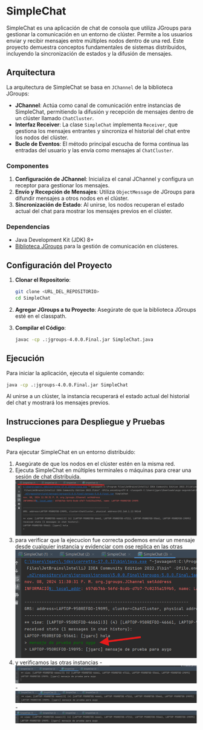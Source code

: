 # SimpleChat

SimpleChat es una aplicación de chat de consola que utiliza JGroups para gestionar la comunicación en un entorno de clúster. Permite a los usuarios enviar y recibir mensajes entre múltiples nodos dentro de una red. Este proyecto demuestra conceptos fundamentales de sistemas distribuidos, incluyendo la sincronización de estados y la difusión de mensajes.

## Arquitectura

La arquitectura de SimpleChat se basa en `JChannel` de la biblioteca JGroups:
- **JChannel**: Actúa como canal de comunicación entre instancias de SimpleChat, permitiendo la difusión y recepción de mensajes dentro de un clúster llamado `ChatCluster`.
- **Interfaz Receiver**: La clase `SimpleChat` implementa `Receiver`, que gestiona los mensajes entrantes y sincroniza el historial del chat entre los nodos del clúster.
- **Bucle de Eventos**: El método principal escucha de forma continua las entradas del usuario y las envía como mensajes al `ChatCluster`.

### Componentes

1. **Configuración de JChannel**: Inicializa el canal JChannel y configura un receptor para gestionar los mensajes.
2. **Envío y Recepción de Mensajes**: Utiliza `ObjectMessage` de JGroups para difundir mensajes a otros nodos en el clúster.
3. **Sincronización de Estado**: Al unirse, los nodos recuperan el estado actual del chat para mostrar los mensajes previos en el clúster.

### Dependencias
- Java Development Kit (JDK) 8+
- [Biblioteca JGroups](https://www.jgroups.org/) para la gestión de comunicación en clústeres.

## Configuración del Proyecto

1. **Clonar el Repositorio**:
   ```bash
   git clone <URL_DEL_REPOSITORIO>
   cd SimpleChat
   ```

2. **Agregar JGroups a tu Proyecto**: Asegúrate de que la biblioteca JGroups esté en el classpath.

3. **Compilar el Código**:
   ```bash
   javac -cp .:jgroups-4.0.0.Final.jar SimpleChat.java
   ```

## Ejecución

Para iniciar la aplicación, ejecuta el siguiente comando:
```bash
java -cp .:jgroups-4.0.0.Final.jar SimpleChat
```

Al unirse a un clúster, la instancia recuperará el estado actual del historial del chat y mostrará los mensajes previos.

## Instrucciones para Despliegue y Pruebas

### Despliegue
Para ejecutar SimpleChat en un entorno distribuido:
1. Asegúrate de que los nodos en el clúster estén en la misma red.
2. Ejecuta SimpleChat en múltiples terminales o máquinas para crear una sesión de chat distribuida.
![img_1.png](img_1.png)
3. para verificar que la ejecucion fue correcta podemos enviar un mensaje desde cualquier instancia y evidenciar com ose replica en las otras
![img.png](img.png)
4. y verificamos las otras instancias
-![img_2.png](img_2.png)
-![img_3.png](img_3.png)
-![img_4.png](img_4.png)